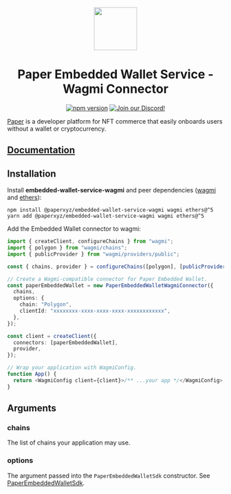 <p align="center">
    <br />
    <a href="https://withpaper.com"><img src="./assets/paper-logo.svg" width="100" alt=""/></a>
    <br />
</p>
<h1 align="center">Paper Embedded Wallet Service - Wagmi Connector</h1>
<p align="center">
    <a href="https://www.npmjs.com/package/@paperxyz/embedded-wallet-service-wagmi"><img src="https://img.shields.io/npm/v/@paperxyz/embedded-wallet-service-wagmi" alt="npm version"/></a>
    <a href="https://discord.gg/mnUa29J2Fp"><img alt="Join our Discord!" src="https://img.shields.io/discord/936354866358546453.svg?color=7289da&label=discord&logo=discord&style=flat"/></a>
</p>

[Paper](https://withpaper.com) is a developer platform for NFT commerce that
easily onboards users without a wallet or cryptocurrency.

## [Documentation](https://docs.withpaper.com/reference/embedded-wallet-service-overview)

## Installation

Install **embedded-wallet-service-wagmi** and peer dependencies ([wagmi](https://wagmi.sh/react) and [ethers](https://docs.ethers.org/v5/)):

```shell
npm install @paperxyz/embedded-wallet-service-wagmi wagmi ethers@^5
yarn add @paperxyz/embedded-wallet-service-wagmi wagmi ethers@^5
```

Add the Embedded Wallet connector to wagmi:

```typescript
import { createClient, configureChains } from "wagmi";
import { polygon } from "wagmi/chains";
import { publicProvider } from "wagmi/providers/public";

const { chains, provider } = configureChains([polygon], [publicProvider()]);

// Create a Wagmi-compatible connector for Paper Embedded Wallet.
const paperEmbeddedWallet = new PaperEmbeddedWalletWagmiConnector({
  chains,
  options: {
    chain: "Polygon",
    clientId: "xxxxxxxx-xxxx-xxxx-xxxx-xxxxxxxxxxxx",
  },
});

const client = createClient({
  connectors: [paperEmbeddedWallet],
  provider,
});

// Wrap your application with WagmiConfig.
function App() {
  return <WagmiConfig client={client}>/** ...your app */</WagmiConfig>;
}
```

## Arguments

### chains

The list of chains your application may use.

### options

The argument passed into the `PaperEmbeddedWalletSdk` constructor. See [PaperEmbeddedWalletSdk](https://docs.withpaper.com/reference/embedded-wallet-service-sdk-reference#paperembeddedwalletsdk).
